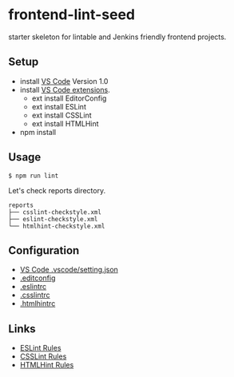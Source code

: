# frontend-lint-seed
starter skeleton for lintable and Jenkins friendly frontend projects.

## Setup

* install [VS Code](https://code.visualstudio.com/) Version 1.0
* install [VS Code extensions](https://code.visualstudio.com/docs/editor/extension-gallery).
  * ext install EditorConfig
  * ext install ESLint
  * ext install CSSLint
  * ext install HTMLHint
* npm install

## Usage

```shell
$ npm run lint
```

Let's check reports directory.

```
reports
├── csslint-checkstyle.xml
├── eslint-checkstyle.xml
└── htmlhint-checkstyle.xml
```

## Configuration

* [VS Code .vscode/setting.json](https://github.com/acroquest/frontend-lint-seed/blob/master/.vscode/settings.json)
* [.editconfig](https://github.com/acroquest/frontend-lint-seed/blob/master/.editconfig)
* [.eslintrc](https://github.com/acroquest/frontend-lint-seed/blob/master/.eslintrc)
* [.csslintrc](https://github.com/acroquest/frontend-lint-seed/blob/master/.csslintrc)
* [.htmlhintrc](https://github.com/acroquest/frontend-lint-seed/blob/master/.htmlhintrc)

## Links

* [ESLint Rules](http://eslint.org/docs/rules/)
* [CSSLint Rules](https://github.com/CSSLint/csslint/wiki/rules)
* [HTMLHint Rules](https://github.com/yaniswang/HTMLHint/wiki/Rules)
